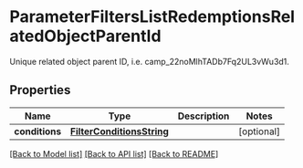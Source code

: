 # ParameterFiltersListRedemptionsRelatedObjectParentId

Unique related object parent ID, i.e. camp_22noMlhTADb7Fq2UL3vWu3d1.

## Properties

Name | Type | Description | Notes
------------ | ------------- | ------------- | -------------
**conditions** | [**FilterConditionsString**](FilterConditionsString.md) |  | [optional] 

[[Back to Model list]](../README.md#documentation-for-models) [[Back to API list]](../README.md#documentation-for-api-endpoints) [[Back to README]](../README.md)


